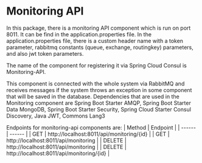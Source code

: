 # Monitoring API

In this package, there is a monitoring API component which is run on port 8011. It can be find in the application.properties file. In the application.properties file, there is a custom header name with a token parameter, rabbitmq constants (queue, exchange, routingkey) parameters, and also jwt token parameters. 

The name of the component for registering it via Spring Cloud Consul is Monitoring-API.

This component is connected with the whole system via RabbitMQ and receives messages if the system throws an exception in some component that will be saved in the database. 
Dependencies that are used in the Monitoring component are Spring Boot Starter AMQP, Spring Boot Starter Data MongoDB, Spring Boot Starter Security, Spring Cloud Starter Consul Discovery, Java JWT, Commons Lang3

Endpoints for monitoring-api components are:
| Method | Endpoint |
| ------ | ------ |
| GET | http://localhost:8011/api/monitoring/{id} |
| GET | http://localhost:8011/api/monitoring |
| DELETE | http://localhost:8011/api/monitoring |
| DELETE | http://localhost:8011/api/monitoring/{id} |